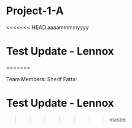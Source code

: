 # Project-1-A

<<<<<<< HEAD
aaaammmmyyyy
# Test Update - Lennox
=======

Team Members:
Sherif Fattal

# Test Update - Lennox

>>>>>>> master
